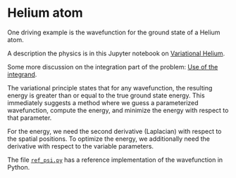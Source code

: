 

# Helium atom

One driving example is the wavefunction for the ground state of a Helium atom.

A description the physics is in this
Jupyter notebook on [Variational Helium](https://github.com/QMCPACK/qmc_algorithms/blob/master/Variational/Variational_Helium.ipynb).

Some more discussion on the integration part of the problem:
[Use of the integrand](https://markdewing.github.io/blog/posts/integration-callbacks/).

The variational principle states that for any wavefunction, the resulting energy is greater
than or equal to the true ground state energy.
This immediately suggests a method where we guess a parameterized wavefunction, compute the
 energy, and minimize the energy with respect to that parameter.

For the energy, we need the second derivative (Laplacian) with respect to the spatial
positions.  To optimize the energy, we additionally need the derivative with respect to
the variable parameters.


The file [`ref_psi.py`](ref_psi.py) has a reference implementation of the wavefunction in Python.

